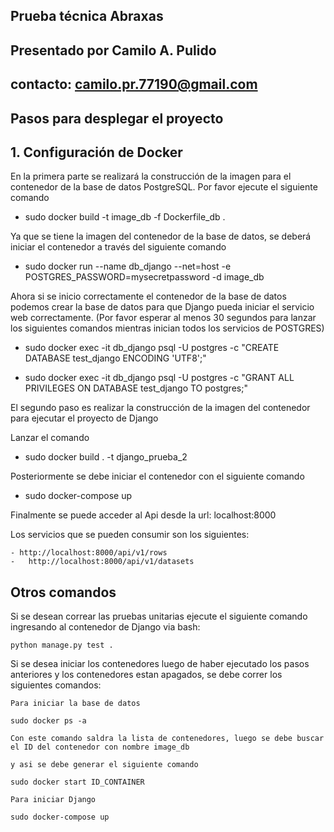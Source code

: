 ## Prueba técnica Abraxas

## Presentado por Camilo A. Pulido
## contacto: camilo.pr.77190@gmail.com

## Pasos para desplegar el proyecto

## 1. Configuración de Docker


En la primera parte se realizará la construcción de la imagen para el contenedor de la base de datos PostgreSQL. Por favor ejecute el siguiente comando

 - sudo docker build -t image_db -f Dockerfile_db . 

Ya que se tiene la imagen del contenedor de la base de datos, se deberá iniciar el contenedor a través del siguiente comando

-   sudo docker run --name db_django  --net=host  -e POSTGRES_PASSWORD=mysecretpassword -d image_db

Ahora si se inicio correctamente el contenedor de la base de datos
podemos crear la base de datos para que Django pueda iniciar
el servicio web correctamente. (Por favor esperar al menos 30 segundos para lanzar los siguientes comandos mientras inician todos los servicios de POSTGRES)

-   sudo docker exec -it db_django psql -U postgres  -c "CREATE DATABASE test_django ENCODING 'UTF8';"

- sudo docker exec -it db_django psql -U postgres -c "GRANT ALL PRIVILEGES ON DATABASE test_django TO postgres;"





El segundo paso es realizar la construcción de la imagen del contenedor para ejecutar el proyecto de Django

Lanzar el comando
-   sudo docker build . -t django_prueba_2

Posteriormente se debe iniciar el contenedor con el siguiente comando 

 -  sudo docker-compose up


Finalmente se puede acceder al Api desde la url: localhost:8000


Los servicios que se pueden consumir son los siguientes:

    - http://localhost:8000/api/v1/rows
    -   http://localhost:8000/api/v1/datasets




## Otros comandos

Si se desean correar las pruebas unitarias ejecute el siguiente comando ingresando al contenedor de Django via bash:

    python manage.py test .



Si se desea iniciar los contenedores luego de haber ejecutado los pasos anteriores y los contenedores estan apagados, se debe correr los siguientes comandos:

    Para iniciar la base de datos

    sudo docker ps -a 

    Con este comando saldra la lista de contenedores, luego se debe buscar el ID del contenedor con nombre image_db

    y asi se debe generar el siguiente comando

    sudo docker start ID_CONTAINER

    Para iniciar Django

    sudo docker-compose up